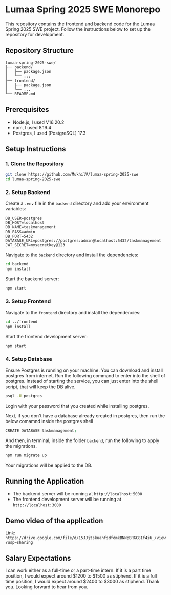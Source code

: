 # Lumaa Spring 2025 SWE Monorepo

This repository contains the frontend and backend code for the Lumaa Spring 2025 SWE project. Follow the instructions below to set up the repository for development.

## Repository Structure

```
lumaa-spring-2025-swe/
├── backend/
│   ├── package.json
│   └── ...
├── frontend/
│   ├── package.json
│   └── ...
└── README.md
```

## Prerequisites

- Node.js, I used V16.20.2
- npm, I used 8.19.4
- Postgres, I used (PostgreSQL) 17.3

## Setup Instructions

### 1. Clone the Repository

```sh
git clone https://github.com/MukhilV/lumaa-spring-2025-swe
cd lumaa-spring-2025-swe
```

### 2. Setup Backend

Create a `.env` file in the `backend` directory and add your environment variables:

```
DB_USER=postgres
DB_HOST=localhost
DB_NAME=taskmanagement
DB_PASS=admin
DB_PORT=5432
DATABASE_URL=postgres://postgres:admin@localhost:5432/taskmanagement
JWT_SECRET=mysecretkey@123 
```

Navigate to the `backend` directory and install the dependencies:

```sh
cd backend
npm install
```

Start the backend server:

```sh
npm start
```

### 3. Setup Frontend

Navigate to the `frontend` directory and install the dependencies:

```sh
cd ../frontend
npm install
```

Start the frontend development server:

```sh
npm start
```

### 4. Setup Database

Ensure Postgres is running on your machine. 
You can download and install postgres from internet.
Run the following command to enter into the shell of postgres. 
Instead of starting the service, you can just enter into the shell script, that will keep the DB alive.

```sh
psql -U postgres
```

Login with your password that you created while installing postgres.

Next, if you don't have a database already created in postgres, then run the below comamnd inside the postgres shell

```sh
CREATE DATABASE taskmanagement;
```

And then, in terminal, inside the folder `backend`, run the following to apply the migrations.

```sh
npm run migrate up
```

Your migrations will be applied to the DB.

## Running the Application

- The backend server will be running at `http://localhost:5000`
- The frontend development server will be running at `http://localhost:3000`


## Demo video of the application
Link: `https://drive.google.com/file/d/15JJjtskuahfsdfdmkBNNpBRGC8If4i6_/view?usp=sharing`


## Salary Expectations
I can work either as a full-time or a part-time intern.
If it is a part time position, I would expect around $1200 to $1500 as stiphend.
If it is a full time position, I would expect around $2400 to $3000 as stiphend.
Thank you. Looking forward to hear from you. 
